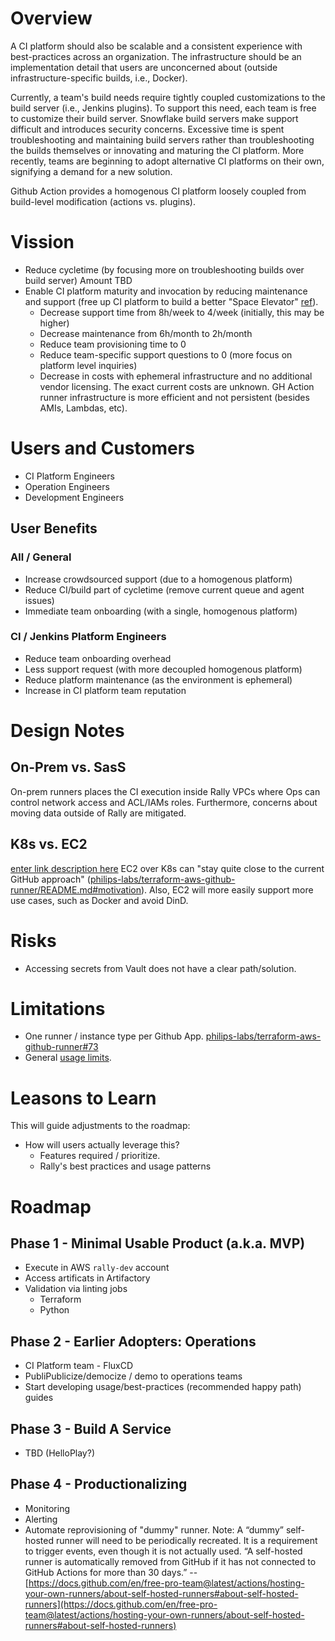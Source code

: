
# Overview

A CI platform should also be scalable and a consistent experience with best-practices across an organization. The infrastructure should be an implementation detail that users are unconcerned about (outside infrastructure-specific builds, i.e., Docker).

Currently, a team's build needs require tightly coupled customizations to the build server (i.e., Jenkins plugins). To support this need, each team is free to customize their build server. Snowflake build servers make support difficult and introduces security concerns. Excessive time is spent troubleshooting and maintaining build servers rather than troubleshooting the builds themselves or innovating and maturing the CI platform. More recently, teams are beginning to adopt alternative CI platforms on their own, signifying a demand for a new solution.

Github Action provides a homogenous CI platform loosely coupled from build-level modification (actions vs. plugins).

# Vission

 - Reduce cycletime (by focusing more on troubleshooting builds over build server)
	Amount TBD
 - Enable CI platform maturity and invocation by reducing maintenance and support (free up CI platform to build a better "Space Elevator" [ref](https://docs.google.com/presentation/d/17XkhdQtP1ThbOH_C8JYm0Zygsv0bhpPWIjnQX8BMeM4/edit#slide=id.gaad5158c7d_3_244)).
	- Decrease support time from 8h/week to 4/week (initially, this may be higher)
	- Decrease maintenance from 6h/month to 2h/month
	- Reduce team provisioning time to 0
	- Reduce team-specific support questions to 0 (more focus on platform level inquiries)
	- Decrease in costs with ephemeral infrastructure and no additional vendor licensing.
      The exact current costs are unknown. GH Action runner infrastructure is more efficient and not persistent (besides AMIs, Lambdas, etc).

# Users and Customers

 - CI Platform Engineers
 - Operation Engineers
 - Development Engineers

## User Benefits

### All / General

 - Increase crowdsourced support (due to a homogenous platform)
 - Reduce CI/build part of cycletime (remove current queue and agent issues)
 - Immediate team onboarding (with a single, homogenous platform)

### CI / Jenkins Platform Engineers

 - Reduce team onboarding overhead
 - Less support request (with more decoupled homogenous platform)
 - Reduce platform maintenance (as the environment is ephemeral)
 - Increase in CI platform team reputation

# Design Notes

## On-Prem vs. SasS

On-prem runners places the CI execution inside Rally VPCs where Ops can control network access and ACL/IAMs roles. Furthermore, concerns about moving data outside of Rally are mitigated.

## K8s vs. EC2
[enter link description here](s)
EC2 over K8s can "stay quite close to the current GitHub approach" ([philips-labs/terraform-aws-github-runner/README.md#motivation](https://github.com/philips-labs/terraform-aws-github-runner/blob/develop/README.md#motivation)). Also, EC2 will more easily support more use cases, such as Docker and avoid DinD.

# Risks

 - Accessing secrets from Vault does not have a clear path/solution.

# Limitations

 - One runner / instance type per Github App. [philips-labs/terraform-aws-github-runner#73](https://github.com/philips-labs/terraform-aws-github-runner/issues/73)
 - General [usage limits](https://docs.github.com/en/actions/hosting-your-own-runners/about-self-hosted-runners#usage-limits).

# Leasons to Learn

This will guide adjustments to the roadmap:

 - How will users actually leverage this?
	- Features required / prioritize.
	- Rally's best practices and usage patterns

# Roadmap

## Phase 1 - Minimal Usable Product (a.k.a. MVP)

 - Execute in AWS `rally-dev` account
 - Access artificats in Artifactory
 - Validation via linting jobs
   - Terraform
   - Python

## Phase 2 - Earlier Adopters: Operations

 - CI Platform team - FluxCD
 - PubliPublicize/democize / demo to operations teams
 - Start developing usage/best-practices (recommended happy path) guides

## Phase 3 - Build A Service

 - TBD (HelloPlay?)
  
## Phase 4 - Productionalizing

 - Monitoring
 - Alerting
 - Automate reprovisioning of "dummy" runner.
	Note: A “dummy” self-hosted runner will need to be periodically recreated. It is a requirement to trigger events, even though it is not actually used. “A self-hosted runner is automatically removed from GitHub if it has not connected to GitHub Actions for more than 30 days.” -- [https://docs.github.com/en/free-pro-team@latest/actions/hosting-your-own-runners/about-self-hosted-runners#about-self-hosted-runners](https://docs.github.com/en/free-pro-team@latest/actions/hosting-your-own-runners/about-self-hosted-runners#about-self-hosted-runners)
<!--stackedit_data:
eyJoaXN0b3J5IjpbLTQ1OTczNTM4NSwxNTc2NDE5MDA2LC0xNz
gwMjQ0MTYyLC0xNTY3MzQ2MDIsMzMxNTcyOTUyLDE0MTczMTk4
NjgsLTQ0NzIwOTgyOSwxOTU0MDc3MDE4LDEyNzY4MTQwMzQsLT
EzNDk0MjA5MThdfQ==
-->